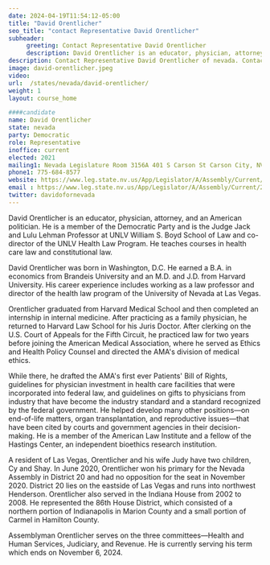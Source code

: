 ```yaml
---
date: 2024-04-19T11:54:12-05:00
title: "David Orentlicher"
seo_title: "contact Representative David Orentlicher"
subheader:
     greeting: Contact Representative David Orentlicher
     description: David Orentlicher is an educator, physician, attorney, and an American politician. He is a member of the Democratic Party and is the Judge Jack and Lulu Lehman Professor at UNLV William S. Boyd School of Law and co-director of the UNLV Health Law Program.
description: Contact Representative David Orentlicher of nevada. Contact information for David Orentlicher includes email address, phone number, and mailing address.
image: david-orentlicher.jpeg
video:
url:  /states/nevada/david-orentlicher/
weight: 1
layout: course_home

####candidate
name: David Orentlicher
state: nevada
party: Democratic
role: Representative
inoffice: current
elected: 2021
mailing1: Nevada Legislature Room 3156A 401 S Carson St Carson City, NV 89701-4747
phone1: 775-684-8577
website: https://www.leg.state.nv.us/App/Legislator/A/Assembly/Current/20/
email : https://www.leg.state.nv.us/App/Legislator/A/Assembly/Current/20/
twitter: davidofornevada
---
```


David Orentlicher is an educator, physician, attorney, and an American politician. He is a member of the Democratic Party and is the Judge Jack and Lulu Lehman Professor at UNLV William S. Boyd School of Law and co-director of the UNLV Health Law Program. He teaches courses in health care law and constitutional law.

David Orentlicher was born in Washington, D.C. He earned a B.A. in economics from Brandeis University and an M.D. and J.D. from Harvard University. His career experience includes working as a law professor and director of the health law program of the University of Nevada at Las Vegas.

Orentlicher graduated from Harvard Medical School and then completed an internship in internal medicine. After practicing as a family physician, he returned to Harvard Law School for his Juris Doctor. After clerking on the U.S. Court of Appeals for the Fifth Circuit, he practiced law for two years before joining the American Medical Association, where he served as Ethics and Health Policy Counsel and directed the AMA's division of medical ethics.

While there, he drafted the AMA's first ever Patients' Bill of Rights, guidelines for physician investment in health care facilities that were incorporated into federal law, and guidelines on gifts to physicians from industry that have become the industry standard and a standard recognized by the federal government. He helped develop many other positions—on end-of-life matters, organ transplantation, and reproductive issues—that have been cited by courts and government agencies in their decision-making. He is a member of the American Law Institute and a fellow of the Hastings Center, an independent bioethics research institution.

A resident of Las Vegas, Orentlicher and his wife Judy have two children, Cy and Shay. In June 2020, Orentlicher won his primary for the Nevada Assembly in District 20 and had no opposition for the seat in November 2020. District 20 lies on the eastside of Las Vegas and runs into northwest Henderson. Orentlicher also served in the Indiana House from 2002 to 2008. He represented the 86th House District, which consisted of a northern portion of Indianapolis in Marion County and a small portion of Carmel in Hamilton County.

Assemblyman Orentlicher serves on the three committees—Health and Human Services, Judiciary, and Revenue. He is currently serving his term which ends on November 6, 2024.
